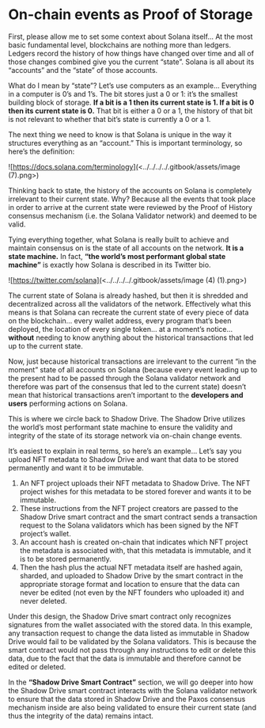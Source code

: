 # On-chain events as Proof of Storage

First, please allow me to set some context about Solana itself… At the most basic fundamental level, blockchains are nothing more than ledgers. Ledgers record the history of how things have changed over time and all of those changes combined give you the current “state”. Solana is all about its “accounts” and the “state” of those accounts.

What do I mean by “state”? Let’s use computers as an example… Everything in a computer is 0’s and 1’s. The bit stores just a 0 or 1: it’s the smallest building block of storage. **If a bit is a 1 then its current state is 1. If a bit is 0 then its current state is 0.** That bit is either a 0 or a 1, the history of that bit is not relevant to whether that bit’s state is currently a 0 or a 1.

The next thing we need to know is that Solana is unique in the way it structures everything as an “account.” This is important terminology, so here’s the definition:

![https://docs.solana.com/terminology](<../../../../.gitbook/assets/image (7).png>)

Thinking back to state, the history of the accounts on Solana is completely irrelevant to their current state. Why? Because all the events that took place in order to arrive at the current state were reviewed by the Proof of History consensus mechanism (i.e. the Solana Validator network) and deemed to be valid.

Tying everything together, what Solana is really built to achieve and maintain consensus on is the state of all accounts on the network. **It is a state machine.** In fact, **“the world’s most performant global state machine”** is exactly how Solana is described in its Twitter bio.

![https://twitter.com/solana](<../../../../.gitbook/assets/image (4) (1).png>)

The current state of Solana is already hashed, but then it is shredded and decentralized across all the validators of the network. Effectively what this means is that Solana can recreate the current state of every piece of data on the blockchain… every wallet address, every program that’s been deployed, the location of every single token… at a moment’s notice… **without** needing to know anything about the historical transactions that led up to the current state.

Now, just because historical transactions are irrelevant to the current “in the moment” state of all accounts on Solana (because every event leading up to the present had to be passed through the Solana validator network and therefore was part of the consensus that led to the current state) doesn’t mean that historical transactions aren’t important to the **developers and users** performing actions on Solana.

This is where we circle back to Shadow Drive. The Shadow Drive utilizes the world’s most performant state machine to ensure the validity and integrity of the state of its storage network via on-chain change events.

It’s easiest to explain in real terms, so here’s an example… Let’s say you upload NFT metadata to Shadow Drive and want that data to be stored permanently and want it to be immutable.

1. An NFT project uploads their NFT metadata to Shadow Drive. The NFT project wishes for this metadata to be stored forever and wants it to be immutable.
2. These instructions from the NFT project creators are passed to the Shadow Drive smart contract and the smart contract sends a transaction request to the Solana validators which has been signed by the NFT project’s wallet.
3. An account hash is created on-chain that indicates which NFT project the metadata is associated with, that this metadata is immutable, and it is to be stored permanently.
4. Then the hash plus the actual NFT metadata itself are hashed again, sharded, and uploaded to Shadow Drive by the smart contract in the appropriate storage format and location to ensure that the data can never be edited (not even by the NFT founders who uploaded it) and never deleted.

Under this design, the Shadow Drive smart contract only recognizes signatures from the wallet associated with the stored data. In this example, any transaction request to change the data listed as immutable in Shadow Drive would fail to be validated by the Solana validators. This is because the smart contract would not pass through any instructions to edit or delete this data, due to the fact that the data is immutable and therefore cannot be edited or deleted.

In the **“Shadow Drive Smart Contract”** section, we will go deeper into how the Shadow Drive smart contract interacts with the Solana validator network to ensure that the data stored in Shadow Drive and the Paxos consensus mechanism inside are also being validated to ensure their current state (and thus the integrity of the data) remains intact.
